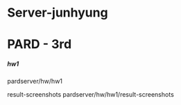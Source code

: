 # Server-junhyung

# PARD - 3rd


##### hw1
pardserver/hw/hw1

result-screenshots 
pardserver/hw/hw1/result-screenshots
